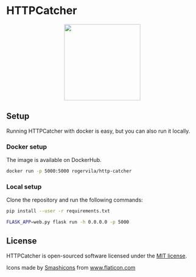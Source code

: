 # HTTPCatcher

<p align="center"><img height="200" loading="lazy" src="https://image.flaticon.com/icons/png/512/2580/2580470.png" /></p>

## Setup

Running HTTPCatcher with docker is easy, but you can also run it locally.

### Docker setup

The image is available on DockerHub.

```sh
docker run -p 5000:5000 rogervila/http-catcher
```

### Local setup

Clone the repository and run the following commands:

```sh
pip install --user -r requirements.txt

FLASK_APP=web.py flask run -h 0.0.0.0 -p 5000
```


## License

HTTPCatcher is open-sourced software licensed under the [MIT license](https://opensource.org/licenses/MIT).


<div>Icons made by <a href="https://www.flaticon.com/authors/smashicons" title="Smashicons">Smashicons</a> from <a href="https://www.flaticon.com/" title="Flaticon">www.flaticon.com</a></div>
